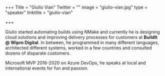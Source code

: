 +++
Title = "Giulio Vian"
Twitter = ""
image = "giulio-vian.jpg"
type = "speaker"
linktitle = "giulio-vian"

+++

Giulio started automating builds using NMake and currently he is designing cloud solutions and improving delivery processes for customers at **BuildIt @ Wipro Digital**. In between, he programmed in many different languages, architected different systems, worked in a few countries and consulted dozens of disparate customers.

Microsoft MVP 2016-2020 on Azure DevOps, he speaks at local and international events for fun and passion.

